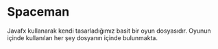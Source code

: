 # Spaceman
Javafx kullanarak kendi tasarladığımız basit bir oyun dosyasıdır. Oyunun içinde kullanılan her şey dosyanın içinde bulunmakta.
